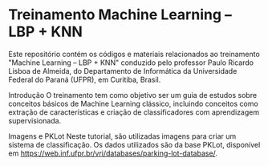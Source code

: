 # Treinamento Machine Learning – LBP + KNN

Este repositório contém os códigos e materiais relacionados ao treinamento "Machine Learning – LBP + KNN" conduzido pelo professor Paulo Ricardo Lisboa de Almeida, do Departamento de Informática da Universidade Federal do Paraná (UFPR), em Curitiba, Brasil.

Introdução
O treinamento tem como objetivo ser um guia de estudos sobre conceitos básicos de Machine Learning clássico, incluindo conceitos como extração de características e criação de classificadores com aprendizagem supervisionada.

Imagens e PKLot
Neste tutorial, são utilizadas imagens para criar um sistema de classificação. Os dados utilizados são da base PKLot, disponível em https://web.inf.ufpr.br/vri/databases/parking-lot-database/. 
